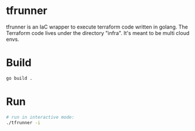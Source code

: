 # tfrunner

tfrunner is an IaC wrapper to execute terraform code written in golang. The Terraform code lives under the directory "infra". It's meant to be multi cloud envs.

# Build
```bash
go build .
```

# Run
```bash
# run in interactive mode:
./tfrunner -i 
```
